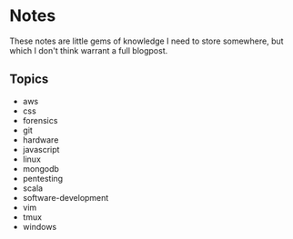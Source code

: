 # Notes

These notes are little gems of knowledge I need to store somewhere, but which I don't think warrant a full blogpost.

## Topics

- aws
- css
- forensics
- git
- hardware
- javascript
- linux
- mongodb
- pentesting
- scala
- software-development
- vim
- tmux
- windows